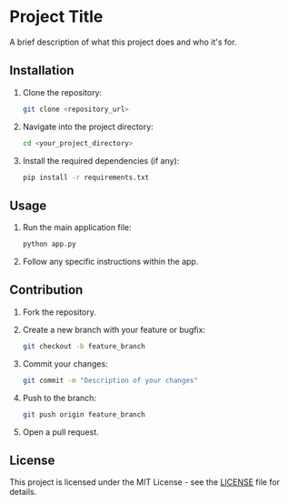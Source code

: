 # Project Title

A brief description of what this project does and who it's for.

## Installation

1. Clone the repository:

    ```bash
    git clone <repository_url>
    ```

2. Navigate into the project directory:

    ```bash
    cd <your_project_directory>
    ```

3. Install the required dependencies (if any):

    ```bash
    pip install -r requirements.txt
    ```

## Usage

1. Run the main application file:

    ```bash
    python app.py
    ```

2. Follow any specific instructions within the app.

## Contribution

1. Fork the repository.
2. Create a new branch with your feature or bugfix:

    ```bash
    git checkout -b feature_branch
    ```

3. Commit your changes:

    ```bash
    git commit -m "Description of your changes"
    ```

4. Push to the branch:

    ```bash
    git push origin feature_branch
    ```

5. Open a pull request.

## License

This project is licensed under the MIT License - see the [LICENSE](LICENSE) file for details.
